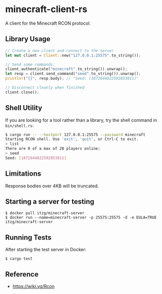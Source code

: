 # minecraft-client-rs

A client for the Minecraft RCON protocol.

## Library Usage

```rust
// Create a new client and connect to the server
let mut client = Client::new("127.0.0.1:25575".to_string());

// Send some commands.
client.authenticate("minecraft".to_string()).unwrap();
let resp = client.send_command("seed".to_string()).unwrap();
println!("{}", resp.body); // "Seed: [1871644822592853811]"

// Disconnect cleanly when finished
client.close();
```

## Shell Utility

If you are looking for a tool rather than a library, try the shell command in
`bin/shell.rs`:

```bash
$ cargo run -- --hostport 127.0.0.1:25575 --password minecraft
Starting RCON shell. Use 'exit', 'quit', or Ctrl-C to exit.
> list
There are 0 of a max of 20 players online:
> seed
Seed: [1871644822592853811]
```

## Limitations

Response bodies over 4KB will be truncated.

## Starting a server for testing

```
$ docker pull itzg/minecraft-server
$ docker run --name=minecraft-server -p 25575:25575 -d -e EULA=TRUE itzg/minecraft-server
```

## Running Tests

After starting the test server in Docker:

```
$ cargo test
```

## Reference

- https://wiki.vg/Rcon